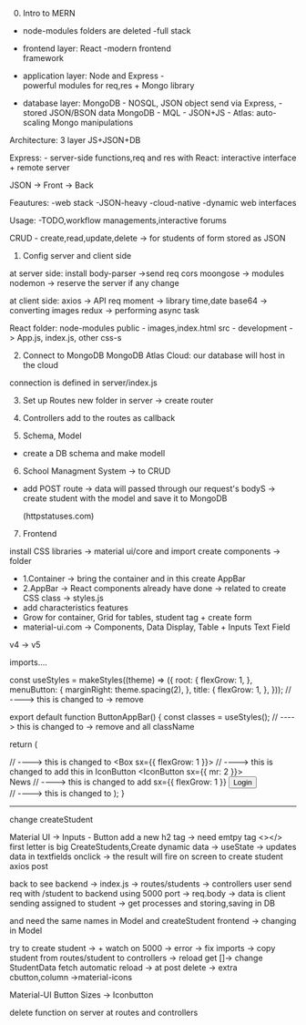 0. Intro to MERN
- node-modules folders are deleted
-full stack

- frontend layer: React -modern frontend   
  framework

- application layer: Node and Express -  
  powerful modules for req,res + Mongo library

- database layer: MongoDB - NOSQL, JSON object 
                  send via Express,
                - stored JSON/BSON data MongoDB
                - MQL - JSON+JS
                - Atlas: auto-scaling Mongo 
                  manipulations


Architecture: 3 layer
JS+JSON+DB

Express: - server-side functions,req and res with
React: interactive interface + remote server

JSON -> Front -> Back

Feautures:
-web stack
-JSON-heavy
-cloud-native
-dynamic web interfaces

Usage:
-TODO,workflow managements,interactive forums

CRUD - create,read,update,delete -> for 
students of form stored as JSON 


1. Config server and client side

at server side: install body-parser ->send req
                         cors 
                        moongose -> modules
                        nodemon -> reserve the server if any change

at client side:
    axios -> API req
    moment -> library time,date
    base64 -> converting images
    redux -> performing async task

React folder: 
    node-modules
    public - images,index.html
    src - development 
        -> App.js, index.js, other css-s
        
2. Connect to MongoDB
MongoDB Atlas Cloud: our database will host in the cloud


connection is defined in server/index.js

3. Set up Routes
new folder in server -> create router

4. Controllers
add to the routes as callback

5. Schema, Model
- create a DB schema and make modell

6. School Managment System -> to CRUD
- add POST route -> data will passed through 
  our request's bodyS
-> create student with the model and save it 
   to MongoDB 

   (httpstatuses.com)

7. Frontend

install CSS libraries -> material ui/core and import
create components -> folder

 - 1.Container -> bring the container and in this create AppBar
 - 2.AppBar -> React components already have done
   -> related to create CSS class -> styles.js
  - add characteristics features
- Grow for container, Grid for tables, student tag + create form
- material-ui.com -> Components, Data Display, Table + Inputs Text Field


v4 -> v5

imports....

const useStyles = makeStyles((theme) => ({
  root: {
    flexGrow: 1,
  },
  menuButton: {
    marginRight: theme.spacing(2),
  },
  title: {
    flexGrow: 1,
  },
}));   // ----> this is changed  to -> remove

export default function ButtonAppBar() {
  const classes = useStyles(); // ----> this is changed to -> remove and all className

  return (
    <div className={classes.root}>  // ----> this is changed to  <Box sx={{ flexGrow: 1 }}>
      <AppBar position="static">
        <Toolbar>
          <IconButton edge="start" className={classes.menuButton} color="inherit" aria-label="menu">
          // ----> this is changed to add this in IconButton <IconButton sx={{ mr: 2 }}>
            <MenuIcon />  
          </IconButton>
          <Typography variant="h6" className={classes.title}> News
          // ----> this is changed to add  sx={{ flexGrow: 1 }}
          </Typography>
          <Button color="inherit">Login</Button>
        </Toolbar>
      </AppBar>
    </div> // ----> this is changed to  </Box>
  );
} 


------------------------------------------------------------------------

change createStudent

Material UI -> Inputs - Button
add a new h2 tag -> need emtpy tag <></>
first letter is big CreateStudents,Create
dynamic data -> useState -> updates data in textfields
onclick -> the result will fire on screen to create student
axios post

back to see backend -> index.js -> routes/students -> controllers
user send req with /student to backend using 5000 port 
-> req.body -> data is client sending assigned to student
-> get processes and storing,saving in DB

and need the same names in Model and createStudent frontend -> changing in Model

try to create student -> + watch on 5000 -> error -> fix imports -> copy student from routes/student to controllers -> reload get []-> change StudentData
fetch
automatic reload -> at post
delete -> extra cbutton,column
->material-icons

Material-UI Button Sizes -> Iconbutton

delete function on server at routes and controllers